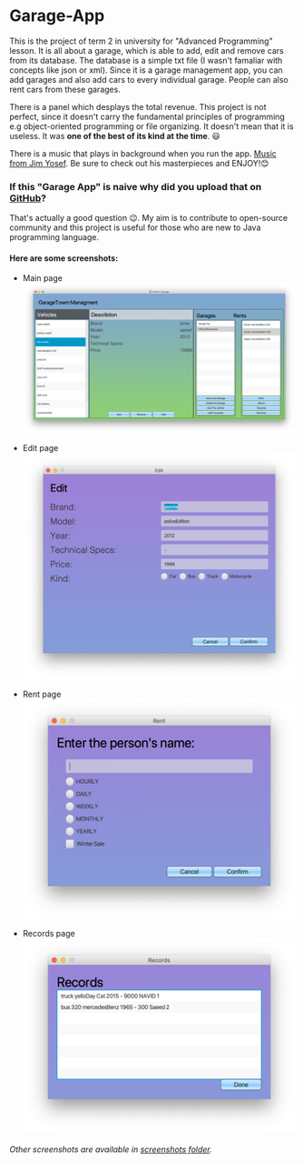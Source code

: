 # Garage-App

This is the project of term 2 in university for "Advanced Programming" lesson.
It is all about a garage, which is able to add, edit and remove cars from its database. The database is a simple txt file (I wasn't famaliar with concepts like json or xml). Since it is a garage management app, you can add garages and also add cars to every individual garage. People can also rent cars from these garages.

There is a panel which desplays the total revenue.
This project is not perfect, since it doesn't carry the fundamental principles of programming e.g object-oriented programming or file organizing. It doesn't mean that it is useless. It was **one of the best of its kind at the time**. 😃

There is a music that plays in background when you run the app. [Music from Jim Yosef](https://www.youtube.com/watch?v=Dfq7M44xYa8). Be sure to check out his masterpieces and ENJOY!😊

### If this "Garage App" is naive why did you upload that on [GitHub](https://github.com)?
That's actually a good question 😉. My aim is to contribute to open-source community and this project is useful for those who are new to Java programming language.

#### Here are some screenshots:
* Main page
![Main Page](https://github.com/NavidAG/Garage-App/blob/master/ScreenShots/Main%20Page.png)

* Edit page
![Edit page](https://github.com/NavidAG/Garage-App/blob/master/ScreenShots/Edit%20a%20car.png)

* Rent page
![Rent page](https://github.com/NavidAG/Garage-App/blob/master/ScreenShots/Renter%20page.png)

* Records page
![Records page](https://github.com/NavidAG/Garage-App/blob/master/ScreenShots/Records.png)

###### Other screenshots are available in [screenshots folder](https://github.com/NavidAG/Garage-App/tree/master/ScreenShots).
